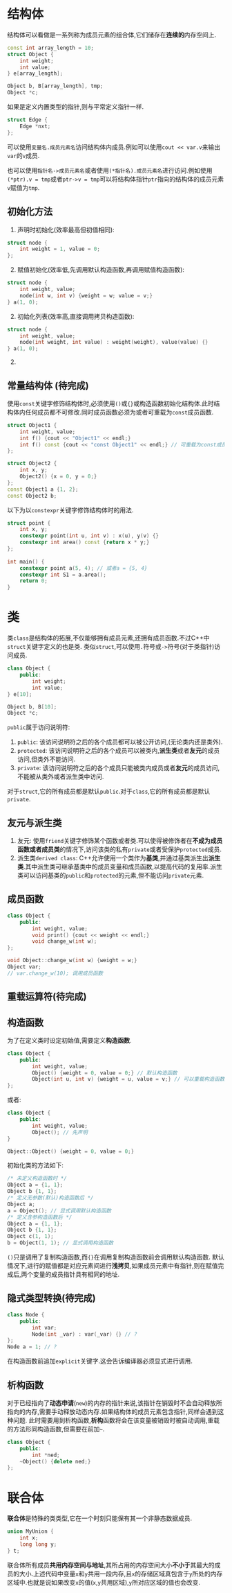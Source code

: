 # 结构体
结构体可以看做是一系列称为成员元素的组合体,它们储存在**连续的**内存空间上.
```cpp
const int array_length = 10;
struct Object {
	int weight;
	int value;
} e[array_length];

Object b, B[array_length], tmp;
Object *c;
```
如果是定义内置类型的指针,则与平常定义指针一样.
```cpp
struct Edge {
	Edge *nxt;
};
```
可以使用`变量名.成员元素名`访问结构体内成员.例如可以使用`cout << var.v`来输出`var`的`v`成员.

也可以使用`指针名->成员元素名`或者使用`(*指针名).成员元素名`进行访问.例如使用`(*ptr).v = tmp`或者`ptr->v = tmp`可以将结构体指针`ptr`指向的结构体的成员元素`v`赋值为`tmp`.
## 初始化方法
1. 声明时初始化(效率最高但初值相同):
```cpp
struct node {
	int weight = 1, value = 0;
};
```
2. 赋值初始化(效率低,先调用默认构造函数,再调用赋值构造函数):
```cpp
struct node {
	int weight, value;
	node(int w, int v) {weight = w; value = v;}
} a(1, 0);
```
2.  初始化列表(效率高,直接调用拷贝构造函数):
```cpp
struct node {
	int weight, value;
	node(int weight, int value) : weight(weight), value(value) {}
} a(1, 0);
```
2. 

## 常量结构体 (待完成)
使用`const`关键字修饰结构体时,必须使用`()`或`{}`或构造函数初始化结构体.此时结构体内任何成员都不可修改.同时成员函数必须为或者可重载为`const`成员函数.
```cpp
struct Object1 {
	int weight, value;
	int f() {cout << "Object1" << endl;}
	int f() const {cout << "const Object1" << endl;} // 可重载为const成员函数
};

struct Object2 {
	int x, y;
	Object2() {x = 0, y = 0;}	
};
const Object1 a {1, 2};
const Object2 b;
```
以下为以`constexpr`关键字修饰结构体时的用法.
```cpp
struct point {
	int x, y;
    constexpr point(int u, int v) : x(u), y(v) {}
    constexpr int area() const {return x * y;}
};
 
int main() {
    constexpr point a(5, 4); // 或者a = {5, 4}
	constexpr int S1 = a.area();
    return 0;
}
```

# 类
类`class`是结构体的拓展,不仅能够拥有成员元素,还拥有成员函数.不过C++中`struct`关键字定义的也是类.
类似`struct`,可以使用`.`符号或`->`符号(对于类指针)访问成员.
```cpp
class Object {
	public:
		int weight;
		int value;
} e[10];

Object b, B[10];
Object *c;
```
`public`属于访问说明符:
1. `public`: 该访问说明符之后的各个成员都可以被公开访问,(无论类内还是类外).
2. `protected`: 该访问说明符之后的各个成员可以被类内,**派生类**或者**友元**的成员访问,但类外不能访问.
3. `private`: 该访问说明符之后的各个成员只能被类内成员或者**友元**的成员访问,不能被从类外或者派生类中访问.

对于`struct`,它的所有成员都是默认`public`.对于`class`,它的所有成员都是默认`private`.

## 友元与派生类
1. 友元: 使用`friend`关键字修饰某个函数或者类.可以使得被修饰者在**不成为成员函数或者成员类**的情况下,访问该类的私有`private`或者受保护`protected`成员.
2. 派生类`derived class`: C++允许使用一个类作为**基类**,并通过基类派生出**派生类**.其中派生类可继承基类中的成员变量和成员函数,以提高代码的复用率.派生类可以访问基类的`public`和`protected`的元素,但不能访问`private`元素.

## 成员函数
```cpp
class Object {
	public:
		int weight, value;
		void print() {cout << weight << endl;}
		void change_w(int w); 
};

void Object::change_w(int w) {weight = w;}
Object var;
// var.change_w(10); 调用成员函数
```

## 重载运算符(待完成)

## 构造函数
为了在定义类时设定初始值,需要定义**构造函数**.
```cpp
class Object {
	public:
		int weight, value;
		Object() {weight = 0, value = 0;} // 默认构造函数
		Object(int u, int v) {weight = u, value = v;} // 可以重载构造函数
};
```
或者:
```cpp
class Object {
	public:
		int weight, value;
		Object(); // 先声明
}

Object::Object() {weight = 0, value = 0;}
```
初始化类的方法如下:
```cpp
/* 未定义构造函数时 */
Object a = {1, 1};
Object b {1, 1};
/* 定义无参数(默认)构造函数后 */
Object a;
a = Object(); // 显式调用默认构造函数
/* 定义含参构造函数后 */
Object a = {1, 1};
Object b {1, 1};
Object c(1, 1);
b = Object(1, 1); // 显式调用构造函数
```
`()`只是调用了复制构造函数,而`{}`在调用复制构造函数前会调用默认构造函数.
默认情况下,进行的赋值都是对应元素间进行**浅拷贝**,如果成员元素中有指针,则在赋值完成后,两个变量的成员指针具有相同的地址.

## 隐式类型转换(待完成)
```cpp
class Node {
	public:
		int var;
		Node(int _var) : var(_var) {} // ?
};
Node a = 1; // ?
```
在构造函数前追加`explicit`关键字.这会告诉编译器必须显式进行调用.

## 析构函数
对于已经指向了**动态申请**(`new`)的内存的指针来说,该指针在销毁时不会自动释放所指向的内存,需要手动释放动态内存.如果结构体的成员元素包含指针,同样会遇到这种问题.
此时需要用到析构函数,**析构**函数将会在该变量被销毁时被自动调用,重载的方法形同构造函数,但需要在前加`~`.
```cpp
class Object {
	public:
		int *ned;
	~Object() {delete ned;}
};
```

# 联合体
**联合体**是特殊的类类型,它在一个时刻只能保有其一个非静态数据成员.
```cpp
union MyUnion {
	int x;
	long long y;
} t;
```
联合体所有成员**共用内存空间与地址**,其所占用的内存空间大小**不小于**其最大的成员的大小.上述代码中变量`x`和`y`共用一段内存,且`x`的存储区域真包含于`y`所处的内存区域中.也就是说如果改变`x`的值(`x`,`y`共用区域),`y`所对应区域的值也会改变.